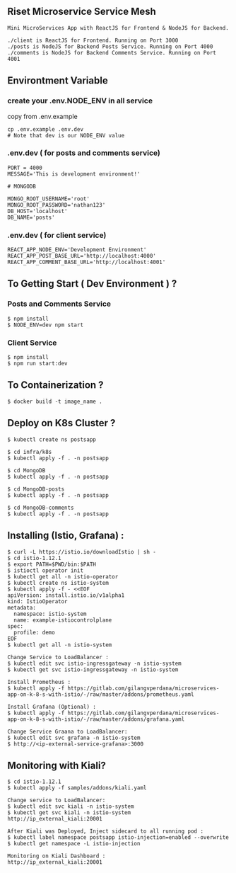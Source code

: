 ## Riset Microservice Service Mesh

```
Mini MicroServices App with ReactJS for Frontend & NodeJS for Backend.
```

```
./client is ReactJS for Frontend. Running on Port 3000
./posts is NodeJS for Backend Posts Service. Running on Port 4000
./comments is NodeJS for Backend Comments Service. Running on Port 4001
```
## Environtment Variable
### create your .env.NODE_ENV in all service
copy from .env.example 
```
cp .env.example .env.dev
# Note that dev is our NODE_ENV value
```
### .env.dev ( for posts and comments service)
```
PORT = 4000
MESSAGE='This is development environment!'

# MONGODB

MONGO_ROOT_USERNAME='root'
MONGO_ROOT_PASSWORD='nathan123'
DB_HOST='localhost'
DB_NAME='posts'
```

### .env.dev ( for client service)
```
REACT_APP_NODE_ENV='Development Environment'
REACT_APP_POST_BASE_URL='http://localhost:4000'
REACT_APP_COMMENT_BASE_URL='http://localhost:4001'
```


## To Getting Start ( Dev Environment ) ?
### Posts and Comments Service
```
$ npm install
$ NODE_ENV=dev npm start
```
### Client Service
```
$ npm install
$ npm run start:dev
```
## To Containerization ?
```
$ docker build -t image_name .
```

## Deploy on K8s Cluster ?
```
$ kubectl create ns postsapp

$ cd infra/k8s
$ kubectl apply -f . -n postsapp

$ cd MongoDB
$ kubectl apply -f . -n postsapp

$ cd MongoDB-posts
$ kubectl apply -f . -n postsapp

$ cd MongoDB-comments
$ kubectl apply -f . -n postsapp
```

## Installing (Istio, Grafana) :
```
$ curl -L https://istio.io/downloadIstio | sh -
$ cd istio-1.12.1
$ export PATH=$PWD/bin:$PATH
$ istioctl operator init  
$ kubectl get all -n istio-operator
$ kubectl create ns istio-system
$ kubectl apply -f - <<EOF
apiVersion: install.istio.io/v1alpha1
kind: IstioOperator
metadata:
  namespace: istio-system
  name: example-istiocontrolplane
spec:
  profile: demo
EOF
$ kubectl get all -n istio-system

Change Service to LoadBalancer :
$ kubectl edit svc istio-ingressgateway -n istio-system
$ kubectl get svc istio-ingressgateway -n istio-system

Install Prometheus :
$ kubectl apply -f https://gitlab.com/gilangvperdana/microservices-app-on-k-8-s-with-istio/-/raw/master/addons/prometheus.yaml

Install Grafana (Optional) :
$ kubectl apply -f https://gitlab.com/gilangvperdana/microservices-app-on-k-8-s-with-istio/-/raw/master/addons/grafana.yaml 

Change Service Graana to LoadBalancer:
$ kubectl edit svc grafana -n istio-system
$ http://<ip-external-service-grafana>:3000
```

## Monitoring with Kiali?
```
$ cd istio-1.12.1
$ kubectl apply -f samples/addons/kiali.yaml

Change service to LoadBalancer:
$ kubectl edit svc kiali -n istio-system
$ kubectl get svc kiali -n istio-system
http://ip_external_kiali:20001

After Kiali was Deployed, Inject sidecard to all running pod :
$ kubectl label namespace postsapp istio-injection=enabled --overwrite
$ kubectl get namespace -L istio-injection

Monitoring on Kiali Dashboard :
http://ip_external_kiali:20001
```

